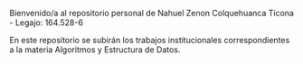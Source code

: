Bienvenido/a al repositorio personal de Nahuel Zenon Colquehuanca Ticona - Legajo: 164.528-6

En este repositorio se subirán los trabajos institucionales correspondientes a la materia Algoritmos y Estructura de Datos.
